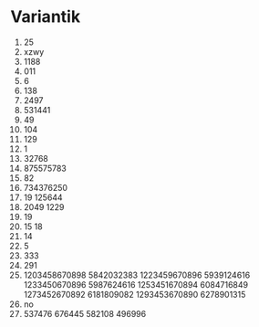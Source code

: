 # Variantik
1. 25
2. xzwy
3. 1188
4. 011
5. 6
6. 138
7. 2497
8. 531441
9. 49
10. 104
11. 129
12. 1
13. 32768
14. 875575783
15. 82
16. 734376250
17. 19 125644
18. 2049 1229
19. 19
20. 15 18
21. 14
22. 5
23. 333
24. 291
25. 1203458670898 5842032383
1223459670896 5939124616
1233450670896 5987624616
1253451670894 6084716849
1273452670892 6181809082
1293453670890 6278901315
26. no
27. 537476 676445
582108 496996